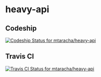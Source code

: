 # heavy-api
## Codeship
[ ![Codeship Status for mtaracha/heavy-api](https://codeship.com/projects/3e32b660-c782-0134-2385-2ebb10e72540/status?branch=release/continuous)](https://codeship.com/projects/198892)
## Travis CI
[![Travis CI Status for mtaracha/heavy-api](https://travis-ci.org/mtaracha/heavy-api.svg?branch=release/continuous)](https://travis-ci.org/mtaracha/heavy-api)
